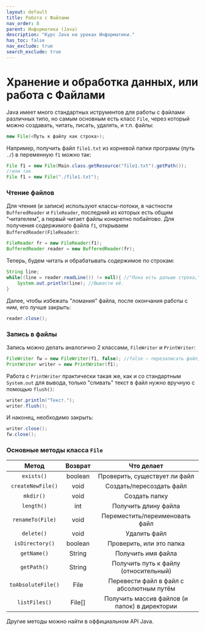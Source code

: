 ```yaml
---
layout: default
title: Работа с Файлами
nav_order: 8
parent: Информатика (Java)
description: "Курс Java на уроках Информатики."
has_toc: false
nav_exclude: true
search_exclude: true
---
```


# Хранение и обработка данных, или работа с Файлами

Java имеет много стандартных иструментов для работы с файлами различных типо, но самым основным есть класс `File`, через который можно создавать, читать, писать, удалять, и т.п. файлы:

```java
new File(<Путь к файлу как строка>);
```
Например, получить файл `file1.txt` из корневой папки програмы (путь `./`) в переменную `f1` можно так:

```java
File f1 = new File(Main.class.getResource("file1.txt").getPath());
//или так
File f1 = new File("./file1.txt");
```

### Чтение файлов

Для чтения (и записи) используют классы-потоки, в частности `BufferedReader` и `FileReader`, последний из которых есть общим "читателем", а первый читает файлы конкретно побайтово. Для получения содержимого файла `f1`, открываем `BufferedReader(FileReader)`:

```java
FileReader fr = new FileReader(f1);
BufferedReader reader = new BufferedReader(fr);
```
Теперь, будем читать и обрабатывать содержимое по строкам:

```java
String line;
while((line = reader.readLine()) != null){ //"Пока есть дальше строка,"
    System.out.println(line); //Вывести её.
}
```
Далее, чтобы избежать "ломания" файла, после окончания работы с ним, его лучше закрыть:

```java
reader.close();
```

### Запись в файлы

Запись можно делать аналогично 2 классами, `FileWriter` и `PrintWriter`:

```java
FileWriter fw = new FileWriter(f1, false); //false — перезаписать файл, true — дописать
PrintWriter writer = new PrintWriter(f1);
```
Работа с `PrintWriter` практически такая же, как и со стандартным `System.out` для вывода, только "сливать" текст в файл нужно вручную с помощью `flush()`:

```java
writer.println("Текст.");
writer.flush();
```
И наконец, необходимо закрыть:

```java
writer.close();
fw.close();
```

### Основные методы класса `File`

| Метод | Возврат | Что делает |
|:-----:|:-------:|:----------:|
| `exists()` | boolean | Проверить, существует ли файл |
| `createNewFile()` | void | Создать/пересоздать файл |
| `mkdir()` | void | Создать папку |
| `length()` | int | Получить длину файла |
| `renameTo(File)` | void | Переместить/переименовать файл |
| `delete()` | void | Удалить файл |
| `isDirectory()` | boolean | Проверить, или это папка |
| `getName()` | String | Получить имя файла |
| `getPath()` | String | Получить путь к файлу (относительный) |
| `toAbsoluteFile()` | File | Перевести файл в файл с абсолютным путём |
| `listFiles()` | File[] | Получить массив файлов (и папок) в директории |

Другие методы можно найти в оффициальном API Java.

